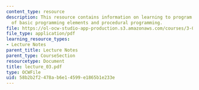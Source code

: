 ```yaml
---
content_type: resource
description: This resource contains information on learning to program in mathematica,  acquiring
  of basic programming elements and procedural programming.
file: https://ol-ocw-studio-app-production.s3.amazonaws.com/courses/3-016-mathematics-for-materials-scientists-and-engineers-fall-2005/58b2b2f2478ab6e14599e1865b1e233e_lecture_03.pdf
file_type: application/pdf
learning_resource_types:
- Lecture Notes
parent_title: Lecture Notes
parent_type: CourseSection
resourcetype: Document
title: lecture_03.pdf
type: OCWFile
uid: 58b2b2f2-478a-b6e1-4599-e1865b1e233e
---
```

